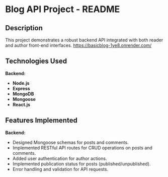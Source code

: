 # Blog API Project - README

## Description
This project demonstrates a robust backend API integrated with both reader and author front-end interfaces.
https://basicblog-1ye8.onrender.com/

## Technologies Used

**Backend:**
- **Node.js**
- **Express**
- **MongoDB**
- **Mongoose**
- **React.js**
  
## Features Implemented

**Backend:**
- Designed Mongoose schemas for posts and comments.
- Implemented RESTful API routes for CRUD operations on posts and comments.
- Added user authentication for author actions.
- Implemented publication status for posts (published/unpublished).
- Error handling and validation for API requests.
